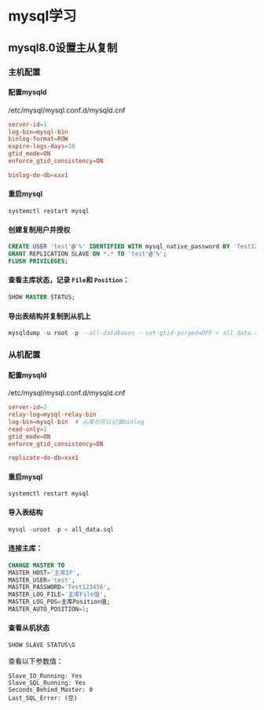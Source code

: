 # mysql学习

## mysql8.0设置主从复制

### 主机配置

#### 配置mysqld

/etc/mysql/mysql.conf.d/mysqld.cnf

```conf
server-id=1
log-bin=mysql-bin
binlog-format=ROW
expire-logs-days=10
gtid_mode=ON
enforce_gtid_consistency=ON

binlog-do-db=xxx1
```

#### 重启mysql

`systemctl restart mysql`

#### 创建复制用户并授权

```sql
CREATE USER 'test'@'%' IDENTIFIED WITH mysql_native_password BY 'Test123456';
GRANT REPLICATION SLAVE ON *.* TO 'test'@'%';
FLUSH PRIVILEGES;
```

#### **查看主库状态**，记录 `File`和 `Position`：

```sql
SHOW MASTER STATUS;
```

#### 导出表结构并复制到从机上

```sql
mysqldump -u root -p --all-databases --set-gtid-purged=OFF > all_data.sql
```

### 从机配置

#### 配置mysqld

/etc/mysql/mysql.conf.d/mysqld.cnf

```conf
server-id=2
relay-log=mysql-relay-bin
log-bin=mysql-bin  # 从库也可以记录binlog
read-only=1
gtid_mode=ON
enforce_gtid_consistency=ON

replicate-do-db=xxx1
```

#### 重启mysql

`systemctl restart mysql`

#### 导入表结构

```sql
mysql -uroot -p < all_data.sql
```

#### **连接主库**：

```sql
CHANGE MASTER TO
MASTER_HOST='主库IP',
MASTER_USER='test',
MASTER_PASSWORD='Test123456',
MASTER_LOG_FILE='主库File值',
MASTER_LOG_POS=主库Position值;
MASTER_AUTO_POSITION=1;
```

#### 查看从机状态

```sql
SHOW SLAVE STATUS\G
```

查看以下参数值：

```text
Slave_IO_Running: Yes
Slave_SQL_Running: Yes
Seconds_Behind_Master: 0
Last_SQL_Error: (空)
```

